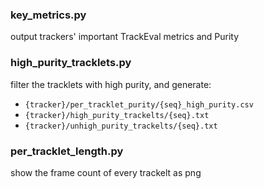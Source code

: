 ### key_metrics.py

output trackers' important TrackEval metrics and Purity

### high_purity_tracklets.py

filter the tracklets with high purity, and generate:

-   `{tracker}/per_tracklet_purity/{seq}_high_purity.csv`
-   `{tracker}/high_purity_trackelts/{seq}.txt`
-   `{tracker}/unhigh_purity_trackelts/{seq}.txt`

### per_tracklet_length.py

show the frame count of every trackelt as png
